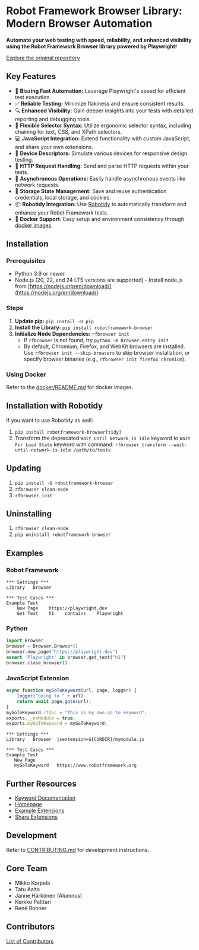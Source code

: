 # Robot Framework Browser Library: Modern Browser Automation

**Automate your web testing with speed, reliability, and enhanced visibility using the Robot Framework Browser library powered by Playwright!**

[Explore the original repository](https://github.com/MarketSquare/robotframework-browser)

## Key Features

*   🚀 **Blazing Fast Automation:** Leverage Playwright's speed for efficient test execution.
*   ✅ **Reliable Testing:** Minimize flakiness and ensure consistent results.
*   🔍 **Enhanced Visibility:** Gain deeper insights into your tests with detailed reporting and debugging tools.
*   🔌 **Flexible Selector Syntax:** Utilize ergonomic selector syntax, including chaining for text, CSS, and XPath selectors.
*   💻 **JavaScript Integration:** Extend functionality with custom JavaScript, and share your own extensions.
*   📱 **Device Descriptors:** Simulate various devices for responsive design testing.
*   📡 **HTTP Request Handling:** Send and parse HTTP requests within your tests.
*   🔄 **Asynchronous Operations:** Easily handle asynchronous events like network requests.
*   💾 **Storage State Management:** Save and reuse authentication credentials, local storage, and cookies.
*   📦 **Robotidy Integration:** Use [Robotidy](https://robotidy.readthedocs.io/en/stable/) to automatically transform and enhance your Robot Framework tests.
*   🐳 **Docker Support:** Easy setup and environment consistency through [docker images](https://github.com/MarketSquare/robotframework-browser/pkgs/container/robotframework-browser%2Frfbrowser-stable).

## Installation

### Prerequisites

*   Python 3.9 or newer
*   Node.js (20, 22, and 24 LTS versions are supported) -  Install node.js from [https://nodejs.org/en/download/](https://nodejs.org/en/download/)

### Steps

1.  **Update pip:** `pip install -U pip`
2.  **Install the Library:** `pip install robotframework-browser`
3.  **Initialize Node Dependencies:** `rfbrowser init`
    *   If `rfbrowser` is not found, try `python -m Browser.entry init`
    *   By default, Chromium, Firefox, and WebKit browsers are installed.  Use `rfbrowser init --skip-browsers` to skip browser installation, or specify browser binaries (e.g., `rfbrowser init firefox chromium`).

### Using Docker

Refer to the [docker/README.md](https://github.com/MarketSquare/robotframework-browser/blob/main/docker/README.md) for docker images.

## Installation with Robotidy

If you want to use Robotidy as well:

1.  `pip install robotframework-browser[tidy]`
2.  Transform the deprecated `Wait Until Network Is Idle` keyword to `Wait For Load State` keyword with command: `rfbrowser transform --wait-until-network-is-idle /path/to/tests`

## Updating

1.  `pip install -U robotframework-browser`
2.  `rfbrowser clean-node`
3.  `rfbrowser init`

## Uninstalling

1.  `rfbrowser clean-node`
2.  `pip uninstall robotframework-browser`

## Examples

### Robot Framework

```robotframework
*** Settings ***
Library   Browser

*** Test Cases ***
Example Test
    New Page    https://playwright.dev
    Get Text    h1    contains    Playwright
```

### Python

```python
import Browser
browser = Browser.Browser()
browser.new_page("https://playwright.dev")
assert 'Playwright' in browser.get_text("h1")
browser.close_browser()
```

### JavaScript Extension

```javascript
async function myGoToKeyword(url, page, logger) {
    logger("Going to " + url)
    return await page.goto(url);
}
myGoToKeyword.rfdoc = "This is my own go to keyword";
exports.__esModule = true;
exports.myGoToKeyword = myGoToKeyword;
```

```robotframework
*** Settings ***
Library   Browser  jsextension=${CURDIR}/mymodule.js

*** Test Cases ***
Example Test
   New Page
   myGoToKeyword   https://www.robotframework.org
```

## Further Resources

*   [Keyword Documentation](https://marketsquare.github.io/robotframework-browser/Browser.html)
*   [Homepage](https://robotframework-browser.org/)
*   [Example Extensions](https://github.com/MarketSquare/robotframework-browser/tree/main/docs/examples/babelES2015)
*   [Share Extensions](https://github.com/MarketSquare/robotframework-browser-extensions)

## Development

Refer to [CONTRIBUTING.md](CONTRIBUTING.md) for development instructions.

## Core Team

*   Mikko Korpela
*   Tatu Aalto
*   Janne Härkönen (Alumnus)
*   Kerkko Pelttari
*   René Rohner

## Contributors

[List of Contributors](https://github.com/MarketSquare/robotframework-browser#contributors-)